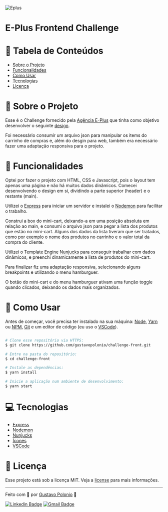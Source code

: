 ![Eplus](https://www.agenciaeplus.com.br/wp-content/themes/eplus/images/agencia-eplus-n-logo.png)

# E-Plus Frontend Challenge

# :pushpin: Tabela de Conteúdos

* [Sobre o Projeto](#book-sobre-o-projeto)
* [Funcionalidades](#rocket-funcionalidades)
* [Como Usar](#construction_worker-como-usar)
* [Tecnologias](#computer-tecnologias)
* [Licença](#closed_book-licença)

# :book: Sobre o Projeto

Esse é o Challenge fornecido pela [Agência E-Plus](https://www.agenciaeplus.com.br/) que tinha como objetivo desenvolver o seguinte [design](https://projects.invisionapp.com/share/NARHXUS6HCF#/screens/357617423_Eplus).

Foi necessário consumir um arquivo json para manipular os items do carrinho de compras e, além do desgin para web, também era necessário fazer uma adaptação responsiva para o projeto.

# :rocket: Funcionalidades 

Optei por fazer o projeto com HTML, CSS e Javascript, pois o layout tem apenas uma página e não há muitos dados dinâmicos. Comecei desenvolvendo o design em si, 
dividindo a parte superior (header) e o restante (main).

Utilizei o [Express](https://expressjs.com/) para iniciar um servidor e instalei o [Nodemon](https://www.npmjs.com/package/nodemon) para facilitar o trabalho.

Construi a box do mini-cart, deixando-a em uma posição absoluta em relação ao main, e consumi o arquivo json para pegar a lista dos produtos que estão no mini-cart.
Alguns dos dados da lista tiveram que ser tratados, como por exemplo o nome dos produtos no carrinho e o valor total da compra do cliente.

Utilizei o Template Engine [Nunjucks](https://mozilla.github.io/nunjucks/) para conseguir trabalhar com dados dinâmicos, e preenchi dinamicamente a lista de produtos do mini-cart.

Para finalizar fiz uma adaptação responsiva, selecionando alguns breakpoints e utilizando o menu hamburguer. 

O botão do mini-cart e do menu hamburguer ativam uma função toggle quando clicados, deixando os dados mais organizados.

# :construction_worker: Como Usar

Antes de começar, você precisa ter instalado na sua máquina: [Node](https://nodejs.org/en/download/), [Yarn](https://yarnpkg.com/) ou [NPM](https://www.npmjs.com/), [Git](https://git-scm.com/) e um editor de código (eu uso o [VSCode](https://code.visualstudio.com/)).

```bash

# Clone esse repositório via HTTPS:
$ git clone https://github.com/gustavopolonio/challenge-front.git

# Entre na pasta do repositório:
$ cd challenge-front

# Instale as dependências:
$ yarn install

# Inicie a aplicação num ambiente de desenvolvimento:
$ yarn start

```

# :computer: Tecnologias

* [Express](https://expressjs.com/)
* [Nodemon](https://nodemon.io/)
* [Nunjucks](https://github.com/mozilla/nunjucks)
* [Ícones](https://material.io/icons/)
* [VSCode](https://code.visualstudio.com/)

# :closed_book: Licença

Esse projeto está sob a licença MIT. Veja a [license](https://github.com/gustavopolonio/challenge-front/blob/main/LICENSE) para mais informações.

---

Feito com :green_heart: por [Gustavo Polonio](https://github.com/gustavopolonio) 🚀

[![Linkedin Badge](https://img.shields.io/badge/-Gustavo-blue?style=flat-square&logo=Linkedin&logoColor=white&link=https://www.linkedin.com/in/gustavo-polonio-04b77a169/)](https://www.linkedin.com/in/gustavo-polonio-04b77a169/)
[![Gmail Badge](https://img.shields.io/badge/-gustavopolonio1@gmail.com-c14438?style=flat-square&logo=Gmail&logoColor=white&link=mailto:gustavopolonio1@gmail.com)](mailto:gustavopolonio1@gmail.com)
